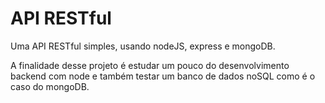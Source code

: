 # API RESTful

Uma API RESTful simples, usando nodeJS, express e mongoDB.

A finalidade desse projeto é estudar um pouco do desenvolvimento backend com node 
e também testar um banco de dados noSQL como é o caso do mongoDB.
